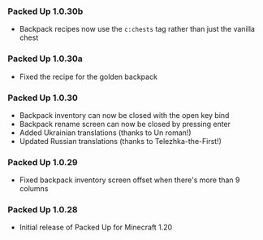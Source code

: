 ### Packed Up 1.0.30b
- Backpack recipes now use the `c:chests` tag rather than just the vanilla chest

### Packed Up 1.0.30a
- Fixed the recipe for the golden backpack

### Packed Up 1.0.30
- Backpack inventory can now be closed with the open key bind
- Backpack rename screen can now be closed by pressing enter
- Added Ukrainian translations (thanks to Un roman!)
- Updated Russian translations (thanks to Telezhka-the-First!)

### Packed Up 1.0.29
- Fixed backpack inventory screen offset when there's more than 9 columns

### Packed Up 1.0.28
- Initial release of Packed Up for Minecraft 1.20
